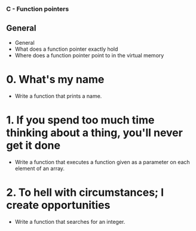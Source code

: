 ### C - Function pointers
## General
* General
* What does a function pointer exactly hold
* Where does a function pointer point to in the virtual memory

# 0. What's my name
* Write a function that prints a name.
# 1. If you spend too much time thinking about a thing, you'll never get it done
* Write a function that executes a function given as a parameter on each element of an array.
# 2. To hell with circumstances; I create opportunities
* Write a function that searches for an integer.
